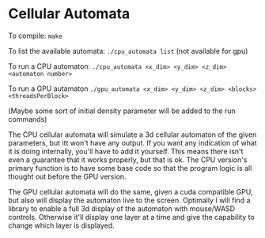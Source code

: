 # Cellular Automata

To compile: `make`

To list the available automata: `./cpu_automata list` (not available for gpu)

To run a CPU automaton: `./cpu_automata <x_dim> <y_dim> <z_dim> <automaton number>`

To run a GPU autamaton  `./gpu_automata <x_dim> <y_dim> <z_dim> <blocks> <threadsPerBlock>`

(Maybe some sort of initial density parameter will be added to the run commands)

The CPU cellular automata will simulate a 3d cellular automaton of the given parameters,
but itt won't have any output. If you want any indication of what it is doing internally,
you'll have to add it yourself. This means there isn't even a guarantee that it works
properly, but that is ok. The CPU version's primary function is to have some base code
so that the program logic is all thought out before the GPU version.

The GPU cellular automata will do the same, given a cuda compatible GPU, but also will
display the automaton live to the screen. Optimally I will find a library to enable
a full 3d display of the automaton with mouse/WASD controls. Otherwise it'll display
one layer at a time and give the capability to change which layer is displayed.
